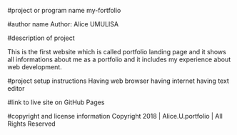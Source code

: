  

#project or program name
my-fortfolio

#author name
Author: Alice UMULISA

#description of project

This is the first website which is called portfolio landing page and it shows
all informations about me as a portfolio and it includes my experience about web 
development.

#project setup instructions
Having web browser
having internet
having text editor

#link to live site on GitHub Pages


#copyright and license information
Copyright 2018 | Alice.U.portfolio | All Rights Reserved